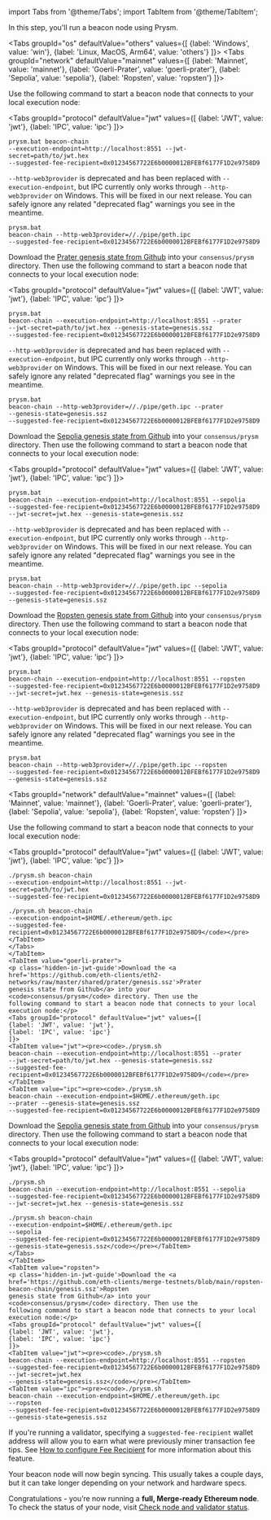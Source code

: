 import Tabs from '@theme/Tabs';
import TabItem from '@theme/TabItem';

<p class='hidden-in-jwt-guide hidden-in-mergeprep-guide'>In this step, you'll run a beacon node using Prysm.</p>

<Tabs groupId="os" defaultValue="others" values={[
    {label: 'Windows', value: 'win'},
    {label: 'Linux, MacOS, Arm64', value: 'others'}
]}>
  <TabItem value="win">
    <Tabs groupId="network" defaultValue="mainnet" values={[
        {label: 'Mainnet', value: 'mainnet'},
        {label: 'Goerli-Prater', value: 'goerli-prater'},
        {label: 'Sepolia', value: 'sepolia'},
        {label: 'Ropsten', value: 'ropsten'}
    ]}>
      <TabItem value="mainnet">  
        <p class='hidden-in-jwt-guide hidden-in-mergeprep-guide'>Use the following command to start a beacon node that connects to your local execution node:</p>
        <Tabs groupId="protocol" defaultValue="jwt" values={[
            {label: 'JWT', value: 'jwt'},
            {label: 'IPC', value: 'ipc'}
            ]}>
                <TabItem value="jwt"><pre><code>prysm.bat beacon-chain --execution-endpoint=http://localhost:8551 --jwt-secret=path/to/jwt.hex --suggested-fee-recipient=0x01234567722E6b0000012BFEBf6177F1D2e9758D9</code></pre></TabItem>
                <TabItem value="ipc">
                  <div class="admonition admonition-info alert alert--info"><div class="admonition-content"><p><code>--http-web3provider</code> is deprecated and has been replaced with <code>--execution-endpoint</code>, but IPC currently only works through <code>--http-web3provider</code> on Windows. This will be fixed in our next release. You can safely ignore any related "deprecated flag" warnings you see in the meantime.</p></div></div>
                  <pre><code>prysm.bat beacon-chain --http-web3provider=//./pipe/geth.ipc --suggested-fee-recipient=0x01234567722E6b0000012BFEBf6177F1D2e9758D9</code></pre>
                </TabItem>
            </Tabs>
      </TabItem>
      <TabItem value="goerli-prater">
        <p class='hidden-in-jwt-guide'>Download the <a href='https://github.com/eth-clients/eth2-networks/raw/master/shared/prater/genesis.ssz'>Prater genesis state from Github</a> into your <code>consensus/prysm</code> directory. Then use the following command to start a beacon node that connects to your local execution node:</p>
        <Tabs groupId="protocol" defaultValue="jwt" values={[
            {label: 'JWT', value: 'jwt'},
            {label: 'IPC', value: 'ipc'}
            ]}>
                <TabItem value="jwt"><pre><code>prysm.bat beacon-chain --execution-endpoint=http://localhost:8551 --prater --jwt-secret=path/to/jwt.hex --genesis-state=genesis.ssz --suggested-fee-recipient=0x01234567722E6b0000012BFEBf6177F1D2e9758D9</code></pre></TabItem>
                <TabItem value="ipc">
                <div class="admonition admonition-info alert alert--info"><div class="admonition-content"><p><code>--http-web3provider</code> is deprecated and has been replaced with <code>--execution-endpoint</code>, but IPC currently only works through <code>--http-web3provider</code> on Windows. This will be fixed in our next release. You can safely ignore any related "deprecated flag" warnings you see in the meantime.</p></div></div>
                <pre><code>prysm.bat beacon-chain --http-web3provider=//./pipe/geth.ipc --prater --genesis-state=genesis.ssz --suggested-fee-recipient=0x01234567722E6b0000012BFEBf6177F1D2e9758D9</code></pre></TabItem>
            </Tabs> 
      </TabItem>
      <TabItem value="sepolia">
        <p class='hidden-in-jwt-guide'>Download the <a href='https://github.com/eth-clients/merge-testnets/blob/main/sepolia/genesis.ssz'>Sepolia genesis state from Github</a> into your <code>consensus/prysm</code> directory. Then use the following command to start a beacon node that connects to your local execution node:</p>
        <Tabs groupId="protocol" defaultValue="jwt" values={[
            {label: 'JWT', value: 'jwt'},
            {label: 'IPC', value: 'ipc'}
            ]}>
                <TabItem value="jwt"><pre><code>prysm.bat beacon-chain --execution-endpoint=http://localhost:8551 --sepolia --suggested-fee-recipient=0x01234567722E6b0000012BFEBf6177F1D2e9758D9 --jwt-secret=jwt.hex --genesis-state=genesis.ssz</code></pre></TabItem>
                <TabItem value="ipc">
                <div class="admonition admonition-info alert alert--info"><div class="admonition-content"><p><code>--http-web3provider</code> is deprecated and has been replaced with <code>--execution-endpoint</code>, but IPC currently only works through <code>--http-web3provider</code> on Windows. This will be fixed in our next release. You can safely ignore any related "deprecated flag" warnings you see in the meantime.</p></div></div>
                <pre><code>prysm.bat beacon-chain --http-web3provider=//./pipe/geth.ipc --sepolia --suggested-fee-recipient=0x01234567722E6b0000012BFEBf6177F1D2e9758D9 --genesis-state=genesis.ssz</code></pre></TabItem>
            </Tabs>
      </TabItem>
      <TabItem value="ropsten">
        <p class='hidden-in-jwt-guide'>Download the <a href='https://github.com/eth-clients/merge-testnets/blob/main/ropsten-beacon-chain/genesis.ssz'>Ropsten genesis state from Github</a> into your <code>consensus/prysm</code> directory. Then use the following command to start a beacon node that connects to your local execution node:</p>
        <Tabs groupId="protocol" defaultValue="jwt" values={[
            {label: 'JWT', value: 'jwt'},
            {label: 'IPC', value: 'ipc'}
            ]}>
                <TabItem value="jwt"><pre><code>prysm.bat beacon-chain --execution-endpoint=http://localhost:8551 --ropsten --suggested-fee-recipient=0x01234567722E6b0000012BFEBf6177F1D2e9758D9 --jwt-secret=jwt.hex --genesis-state=genesis.ssz</code></pre></TabItem>
                <TabItem value="ipc">
                <div class="admonition admonition-info alert alert--info"><div class="admonition-content"><p><code>--http-web3provider</code> is deprecated and has been replaced with <code>--execution-endpoint</code>, but IPC currently only works through <code>--http-web3provider</code> on Windows. This will be fixed in our next release. You can safely ignore any related "deprecated flag" warnings you see in the meantime.</p></div></div>
                <pre><code>prysm.bat beacon-chain --http-web3provider=//./pipe/geth.ipc --ropsten --suggested-fee-recipient=0x01234567722E6b0000012BFEBf6177F1D2e9758D9 --genesis-state=genesis.ssz</code></pre></TabItem>
            </Tabs>
      </TabItem>
    </Tabs>
  </TabItem>
  <TabItem value="others">
    <Tabs groupId="network" defaultValue="mainnet" values={[
        {label: 'Mainnet', value: 'mainnet'},
        {label: 'Goerli-Prater', value: 'goerli-prater'},
        {label: 'Sepolia', value: 'sepolia'},
        {label: 'Ropsten', value: 'ropsten'}
    ]}>
      <TabItem value="mainnet">
        <p>Use the following command to start a beacon node that connects to your local execution node:</p>
        <Tabs groupId="protocol" defaultValue="jwt" values={[
            {label: 'JWT', value: 'jwt'},
            {label: 'IPC', value: 'ipc'}
            ]}>
                <TabItem value="jwt"><pre><code>./prysm.sh beacon-chain --execution-endpoint=http://localhost:8551 --jwt-secret=path/to/jwt.hex --suggested-fee-recipient=0x01234567722E6b0000012BFEBf6177F1D2e9758D9</code></pre></TabItem>
                <TabItem value="ipc"><pre><code>./prysm.sh beacon-chain --execution-endpoint=$HOME/.ethereum/geth.ipc --suggested-fee-recipient=0x01234567722E6b0000012BFEBf6177F1D2e9758D9</code></pre></TabItem>
            </Tabs>
      </TabItem>
      <TabItem value="goerli-prater">
        <p class='hidden-in-jwt-guide'>Download the <a href='https://github.com/eth-clients/eth2-networks/raw/master/shared/prater/genesis.ssz'>Prater genesis state from Github</a> into your <code>consensus/prysm</code> directory. Then use the following command to start a beacon node that connects to your local execution node:</p>
        <Tabs groupId="protocol" defaultValue="jwt" values={[
            {label: 'JWT', value: 'jwt'},
            {label: 'IPC', value: 'ipc'}
            ]}>
                <TabItem value="jwt"><pre><code>./prysm.sh beacon-chain --execution-endpoint=http://localhost:8551 --prater --jwt-secret=path/to/jwt.hex --genesis-state=genesis.ssz --suggested-fee-recipient=0x01234567722E6b0000012BFEBf6177F1D2e9758D9</code></pre></TabItem>
                <TabItem value="ipc"><pre><code>./prysm.sh beacon-chain --execution-endpoint=$HOME/.ethereum/geth.ipc --prater --genesis-state=genesis.ssz --suggested-fee-recipient=0x01234567722E6b0000012BFEBf6177F1D2e9758D9</code></pre></TabItem>
            </Tabs>
      </TabItem>
      <TabItem value="sepolia">
        <p class='hidden-in-jwt-guide'>Download the <a href='https://github.com/eth-clients/merge-testnets/blob/main/sepolia/genesis.ssz'>Sepolia genesis state from Github</a> into your <code>consensus/prysm</code> directory. Then use the following command to start a beacon node that connects to your local execution node:</p>
        <Tabs groupId="protocol" defaultValue="jwt" values={[
            {label: 'JWT', value: 'jwt'},
            {label: 'IPC', value: 'ipc'}
            ]}>
                <TabItem value="jwt"><pre><code>./prysm.sh beacon-chain --execution-endpoint=http://localhost:8551 --sepolia --suggested-fee-recipient=0x01234567722E6b0000012BFEBf6177F1D2e9758D9 --jwt-secret=jwt.hex --genesis-state=genesis.ssz</code></pre></TabItem>
                <TabItem value="ipc"><pre><code>./prysm.sh beacon-chain --execution-endpoint=$HOME/.ethereum/geth.ipc --sepolia --suggested-fee-recipient=0x01234567722E6b0000012BFEBf6177F1D2e9758D9 --genesis-state=genesis.ssz</code></pre></TabItem>
            </Tabs>
      </TabItem>
      <TabItem value="ropsten">
        <p class='hidden-in-jwt-guide'>Download the <a href='https://github.com/eth-clients/merge-testnets/blob/main/ropsten-beacon-chain/genesis.ssz'>Ropsten genesis state from Github</a> into your <code>consensus/prysm</code> directory. Then use the following command to start a beacon node that connects to your local execution node:</p>
        <Tabs groupId="protocol" defaultValue="jwt" values={[
            {label: 'JWT', value: 'jwt'},
            {label: 'IPC', value: 'ipc'}
            ]}>
                <TabItem value="jwt"><pre><code>./prysm.sh beacon-chain --execution-endpoint=http://localhost:8551 --ropsten --suggested-fee-recipient=0x01234567722E6b0000012BFEBf6177F1D2e9758D9 --jwt-secret=jwt.hex --genesis-state=genesis.ssz</code></pre></TabItem>
                <TabItem value="ipc"><pre><code>./prysm.sh beacon-chain --execution-endpoint=$HOME/.ethereum/geth.ipc --ropsten --suggested-fee-recipient=0x01234567722E6b0000012BFEBf6177F1D2e9758D9 --genesis-state=genesis.ssz</code></pre></TabItem>
            </Tabs>
      </TabItem>
    </Tabs>
  </TabItem>
</Tabs>

<div class='hidden-in-jwt-guide hidden-in-mergeprep-guide'>

If you're running a validator, specifying a <code>suggested-fee-recipient</code> wallet address will allow you to earn what were previously miner transaction fee tips. See [How to configure Fee Recipient](../../execution-node/fee-recipient.md) for more information about this feature.

Your beacon node will now begin syncing. This usually takes a couple days, but it can take longer depending on your network and hardware specs.

<p class="hidden-in-mergeprep-guide">Congratulations - you’re now running a <strong>full, Merge-ready Ethereum node</strong>. To check the status of your node, visit <a href='../monitoring/checking-status'>Check node and validator status</a>.</p>

</div>
